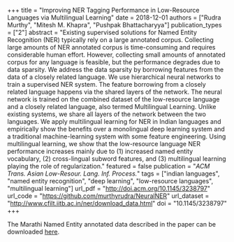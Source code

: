 +++
title = "Improving NER Tagging Performance in Low-Resource Languages via Multilingual Learning"
date = 2018-12-01
authors = ["Rudra Murthy", "Mitesh M. Khapra", "Pushpak Bhattacharyya"]
publication_types = ["2"]
abstract = "Existing supervised solutions for Named Entity Recognition (NER) typically rely on a large annotated corpus. Collecting large amounts of NER annotated corpus is time-consuming and requires considerable human effort. However, collecting small amounts of annotated corpus for any language is feasible, but the performance degrades due to data sparsity. We address the data sparsity by borrowing features from the data of a closely related language. We use hierarchical neural networks to train a supervised NER system. The feature borrowing from a closely related language happens via the shared layers of the network. The neural network is trained on the combined dataset of the low-resource language and a closely related language, also termed Multilingual Learning. Unlike existing systems, we share all layers of the network between the two languages. We apply multilingual learning for NER in Indian languages and empirically show the benefits over a monolingual deep learning system and a traditional machine-learning system with some feature engineering. Using multilingual learning, we show that the low-resource language NER performance increases mainly due to (1) increased named entity vocabulary, (2) cross-lingual subword features, and (3) multilingual learning playing the role of regularization."
featured = false
publication = "*ACM Trans. Asian Low-Resour. Lang. Inf. Process.*"
tags = ["indian languages", "named entity recognition", "deep learning", "low-resource languages", "multilingual learning"]
url_pdf = "http://doi.acm.org/10.1145/3238797"
url_code = "https://github.com/murthyrudra/NeuralNER"
url_dataset = "http://www.cfilt.iitb.ac.in/ner/download_data.html"
doi = "10.1145/3238797"
+++

The Marathi Named Entity annotated data described in the paper can be downloaded [here](http://www.cfilt.iitb.ac.in/ner/download_data.html).

